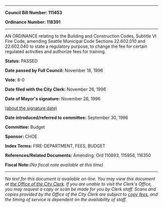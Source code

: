 

********

**Council Bill Number: 111453**
   
**Ordinance Number: 118391**
********

 AN ORDINANCE relating to the Building and Construction Codes, Subtitle VI Fire Code, amending Seattle Municipal Code Sections 22.602.010 and 22.602.040 to state a regulatory purpose, to change the fee for certain regulated activities and authorize fees for training.

**Status:** PASSED
   
**Date passed by Full Council:** November 18, 1996
   
**Vote:** 8-0
   
**Date filed with the City Clerk:** November 26, 1996
   
**Date of Mayor's signature:** November 26, 1996
   
[(about the signature date)](/~public/approvaldate.htm)
   
   
   
**Date introduced/referred to committee:** September 30, 1996
   
**Committee:** Budget
   
**Sponsor:** CHOE
   
   
**Index Terms:** FIRE-DEPARTMENT, FEES, BUDGET

**References/Related Documents:** Amending: Ord 110893, 115956, 116350

**Fiscal Note:**_(No fiscal note available at this time)_
********

_No text for this document is available on-line. You may view this document at [the Office of the City Clerk](http://www.seattle.gov/leg/clerk/contactUs.htm). If you are unable to visit the Clerk's Office, you may request a copy or scan be made for you by Clerk staff. Scans and copies provided by the Office of the City Clerk are subject to [copy fees](http://clerk.seattle.gov/~public/clerkfees.htm), and the timing of service is dependent on the availability of staff._

